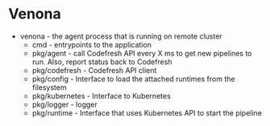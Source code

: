 # Venona

* venona - the agent process that is running on remote cluster
    * cmd - entrypoints to the application
    * pkg/agent - call Codefresh API every X ms to get new pipelines to run. Also, report status back to Codefresh
    * pkg/codefresh - Codefresh API client
    * pkg/config - Interface to load the attached runtimes from the filesystem
    * pkg/kubernetes - Interface to Kubernetes
    * pkg/logger - logger
    * pkg/runtime - Interface that uses Kubernetes API to start the pipeline
